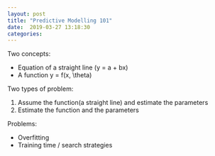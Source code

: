 ```yaml
---
layout: post
title: "Predictive Modelling 101"
date:  2019-03-27 13:18:30
categories:
---
```


Two concepts:
 - Equation of  a straight line (y = a + bx)
 - A function y = f(x, \theta)

 Two types of problem:
 1. Assume the function(a straight line) and estimate the parameters
 2. Estimate the function and the parameters

 Problems:
  - Overfitting
  - Training time / search strategies
